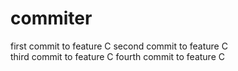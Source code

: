# commiter
first commit to feature C
second commit to feature C  
third commit to feature C
fourth commit to feature C
